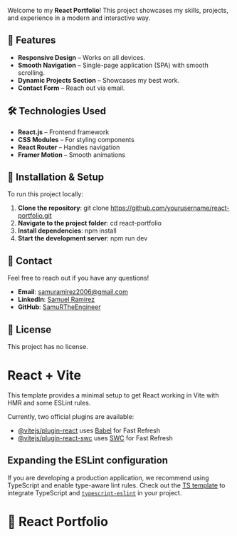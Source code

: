 Welcome to my **React Portfolio**! This project showcases my skills, projects, and experience in a modern and interactive way.

## 🌟 Features
- **Responsive Design** – Works on all devices.
- **Smooth Navigation** – Single-page application (SPA) with smooth scrolling.
- **Dynamic Projects Section** – Showcases my best work.
- **Contact Form** – Reach out via email.

## 🛠️ Technologies Used
- **React.js** – Frontend framework
- **CSS Modules** – For styling components
- **React Router** – Handles navigation
- **Framer Motion** – Smooth animations

## 📂 Installation & Setup
To run this project locally:

1. **Clone the repository**:
   git clone https://github.com/yourusername/react-portfolio.git
2. **Navigate to the project folder**:
   cd react-portfolio
3. **Install dependencies**:
   npm install
4. **Start the development server**:
   npm run dev

## 📧 Contact
Feel free to reach out if you have any questions!
- **Email**: samuramirez2006@gmail.com
- **LinkedIn**: [Samuel Ramírez](https://linkedin.com)
- **GitHub**: [SamuRTheEngineer](https://github.com/yourusername)

## 📜 License
This project has no license.

# React + Vite
This template provides a minimal setup to get React working in Vite with HMR and some ESLint rules.

Currently, two official plugins are available:

- [@vitejs/plugin-react](https://github.com/vitejs/vite-plugin-react/blob/main/packages/plugin-react/README.md) uses [Babel](https://babeljs.io/) for Fast Refresh
- [@vitejs/plugin-react-swc](https://github.com/vitejs/vite-plugin-react-swc) uses [SWC](https://swc.rs/) for Fast Refresh

## Expanding the ESLint configuration

If you are developing a production application, we recommend using TypeScript and enable type-aware lint rules. Check out the [TS template](https://github.com/vitejs/vite/tree/main/packages/create-vite/template-react-ts) to integrate TypeScript and [`typescript-eslint`](https://typescript-eslint.io) in your project.
# 🚀 React Portfolio
